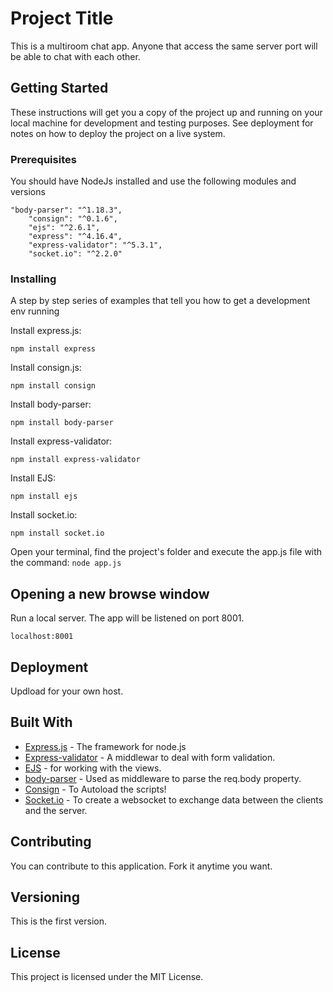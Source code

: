 # Project Title

This is a multiroom chat app. Anyone that access the same server port will be able to chat with each other.

## Getting Started

These instructions will get you a copy of the project up and running on your local machine for development and testing purposes. See deployment for notes on how to deploy the project on a live system.

### Prerequisites

You should have NodeJs installed and use the following modules and versions

```
"body-parser": "^1.18.3",
    "consign": "^0.1.6",
    "ejs": "^2.6.1",
    "express": "^4.16.4",
    "express-validator": "^5.3.1",
    "socket.io": "^2.2.0"
```

### Installing

A step by step series of examples that tell you how to get a development env running

Install express.js:

```
npm install express
```

Install consign.js:
```
npm install consign
```

Install body-parser:
```
npm install body-parser
```

Install express-validator:
```
npm install express-validator

```
Install EJS:
```
npm install ejs
```

Install socket.io:
```
npm install socket.io
```

Open your terminal, find the project's folder and execute the app.js file with the command: `node app.js`

## Opening a new browse window

Run a local server. The app will be listened on port 8001. 

```
localhost:8001
```

## Deployment

Updload for your own host.

## Built With

* [Express.js](https://expressjs.com/) - The framework for node.js
* [Express-validator](https://github.com/express-validator/express-validator) - A middlewar to deal with form validation.
* [EJS](https://www.npmjs.com/package/ejs) - for working with the views.
* [body-parser](https://www.npmjs.com/package/body-parser) - Used as middleware to parse the req.body property.
* [Consign](https://www.npmjs.com/package/consign) - To Autoload the scripts!
* [Socket.io](https://socket.io/get-started/chat) - To create a websocket to exchange data between the clients and the server.


## Contributing

You can contribute to this application. Fork it anytime you want.


## Versioning

This is the first version. 



## License

This project is licensed under the MIT License.


